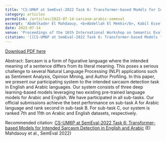 ```yaml
---
title: "CS-UM6P at SemEval-2022 Task 6: Transformer-based Models for Intended Sarcasm Detection in English and Arabic"
category: articles
permalink: /articles/2022-07-14-sarcasm-arabic-semeval
excerpt: 'Abdelkader El Mahdaouy, <b>Abdellah El Mekki</b>, Kabil Essefar, Abderrahman Skiredj, Ismail Berrada'
date: 2022-07-14
venue: 'Proceedings of the 16th International Workshop on Semantic Evaluation (SemEval-2022)'
citation: '[[CS-UM6P at SemEval-2022 Task 6: Transformer-based Models for Intended Sarcasm Detection in English and Arabic](https://aclanthology.org/2022.semeval-1.117) (El Mahdaouy et al., SemEval 2022)'
---
```


<a href='https://aclanthology.org/2022.semeval-1.117.pdf'>Download PDF here</a>

Abstract: Sarcasm is a form of figurative language where the intended meaning of a sentence differs from its literal meaning. This poses a serious challenge to several Natural Language Processing (NLP) applications such as Sentiment Analysis, Opinion Mining, and Author Profiling. In this paper, we present our participating system to the intended sarcasm detection task in English and Arabic languages. Our system consists of three deep learning-based models leveraging two existing pre-trained language models for Arabic and English. We have participated in all sub-tasks. Our official submissions achieve the best performance on sub-task A for Arabic language and rank second in sub-task B. For sub-task C, our system is ranked 7th and 11th on Arabic and English datasets, respectively.


 Recommended citation: [CS-UM6P at SemEval-2022 Task 6: Transformer-based Models for Intended Sarcasm Detection in English and Arabic](https://aclanthology.org/2022.semeval-1.117) (El Mahdaouy et al., SemEval 2022)